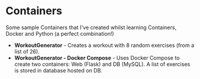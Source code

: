 # Containers #
Some sample Containers that I've created whilst learning Containers, Docker and Python (a perfect combination!)

- **WorkoutGenerator** - Creates a workout with 8 random exercises (from a list of 26).
- **WorkoutGenerator - Docker Compose** - Uses Docker Compose to create two containers: Web (Flask) and DB (MySQL). A list of exercises is stored in database hosted on DB.
